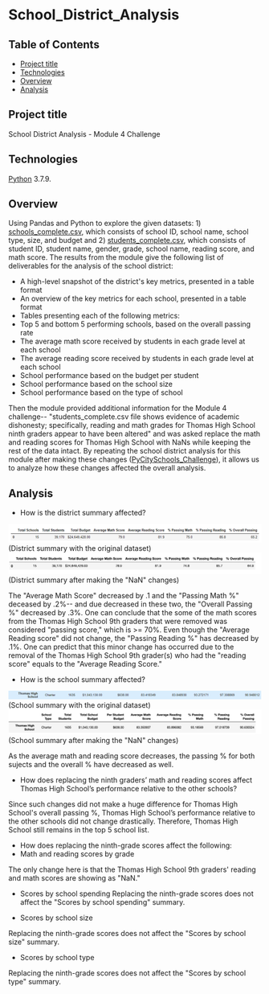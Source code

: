 # School_District_Analysis


## Table of Contents
* [Project title](#project-title)
* [Technologies](#technologies)
* [Overview](#overview)
* [Analysis](#analysis)




## Project title
School District Analysis - Module 4 Challenge 

## Technologies
[Python](https://www.python.org/downloads/ "Download Python") 3.7.9.

## Overview 
Using Pandas and Python to explore the given datasets: 1) [schools_complete.csv](https://github.com/Bominkkwon/School_District_Analysis/tree/main/Resources "Resources/schools_complete.csv"), which consists of school ID, school name, school type, size, and budget and 2) [students_complete.csv](https://github.com/Bominkkwon/School_District_Analysis/tree/main/Resources "Resources/students_complete.csv"), which consists of student ID, student name, gender, grade, school name, reading score, and math score. The results from the module give the following list of deliverables for the analysis of the school district:

* A high-level snapshot of the district's key metrics, presented in a table format
* An overview of the key metrics for each school, presented in a table format
* Tables presenting each of the following metrics:
* Top 5 and bottom 5 performing schools, based on the overall passing rate
* The average math score received by students in each grade level at each school
* The average reading score received by students in each grade level at each school
* School performance based on the budget per student
* School performance based on the school size 
* School performance based on the type of school

Then the module provided additional information for the Module 4 challenge-- "students_complete.csv file shows evidence of academic dishonesty; specifically, reading and math grades for Thomas High School ninth graders appear to have been altered" and was asked replace the math and reading scores for Thomas High School with NaNs while keeping the rest of the data intact. By repeating the school district analysis for this module after making these changes ([PyCitySchools_Challenge](https://github.com/Bominkkwon/School_District_Analysis/blob/main/PyCitySchools_Challenge.ipynb)), it allows us to analyze how these changes affected the overall analysis.

## Analysis


* How is the district summary affected?

![](img/District_Summary_Original.png)
(District summary with the original dataset)
![](img/District_Summary_THSupdated.png)
(District summary after making the "NaN" changes)

The "Average Math Score" decreased by .1 and the "Passing Math %" deceased by .2%-- and due decreased in these two, the "Overall Passing %" decreased by .3%. One can conclude that the some of the math scores from the Thomas High School 9th graders that were removed was considered "passing score," which is >= 70%. Even though the "Average Reading score" did not change, the "Passing Reading %" has decreased by .1%. One can predict that this minor change has occurred due to the removal of the Thomas High School 9th grader(s) who had the "reading score" equals to the "Average Reading Score."

* How is the school summary affected?

![](img/Per_School_Summary_Original.png)
(School summary with the original dataset)
![](img/Per_School_Summary_THSupdated.png)
(School summary after making the "NaN" changes)

As the average math and reading score decreases, the passing % for both sujects and the overall % have decreased as well.  

* How does replacing the ninth graders’ math and reading scores affect Thomas High School’s performance relative to the other schools?

Since such changes did not make a huge difference for Thomas High School's overall passing %, Thomas High School’s performance relative to the other schools did not change drastically. Therefore, Thomas High School still remains in the top 5 school list.

* How does replacing the ninth-grade scores affect the following:
* Math and reading scores by grade

The only change here is that the Thomas High School 9th graders' reading and math scores are showing as "NaN."

* Scores by school spending
Replacing the ninth-grade scores does not affect the "Scores by school spending" summary.

* Scores by school size

Replacing the ninth-grade scores does not affect the "Scores by school size" summary.
* Scores by school type

Replacing the ninth-grade scores does not affect the "Scores by school type" summary.


